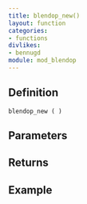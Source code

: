 ```yaml
---
title: blendop_new()
layout: function
categories:
- functions
divlikes:
- bennugd
module: mod_blendop
---
```


## Definition

    blendop_new ( )

## Parameters

## Returns

## Example
